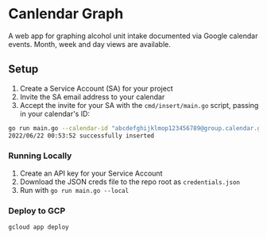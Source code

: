 # Canlendar Graph

A web app for graphing alcohol unit intake documented via Google calendar events. Month, week and day views are available. 

## Setup

1) Create a Service Account (SA) for your project
1) Invite the SA email address to your calendar
1) Accept the invite for your SA with the `cmd/insert/main.go` script, passing in your calendar's ID:
```bash
go run main.go --calendar-id "abcdefghijklmop123456789@group.calendar.google.com"
2022/06/22 00:53:52 successfully inserted
```

### Running Locally

1) Create an API key for your Service Account
1) Download the JSON creds file to the repo root as `credentials.json`
1) Run with `go run main.go --local`

### Deploy to GCP

```bash
gcloud app deploy
```